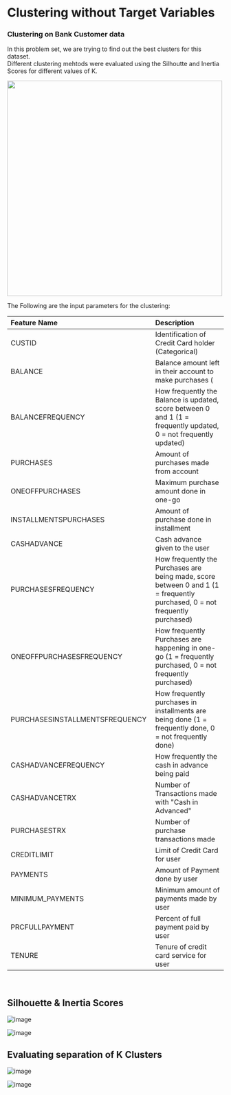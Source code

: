# Clustering without Target Variables
### Clustering on Bank Customer data <br>
In this problem set, we are trying to find out the best clusters for this dataset. <br>
Different clustering mehtods were evaluated using the Silhoutte and Inertia Scores for different values of K. <br>

<img width=500 src='https://user-images.githubusercontent.com/112804900/205485314-bb9be68b-ac93-4b7d-9145-c49564c4fd5c.jpg'>

The Following are the input parameters for the clustering: <br>

|Feature Name| Description|
|:--|:--------|
|CUSTID | Identification of Credit Card holder (Categorical)|
|BALANCE | Balance amount left in their account to make purchases (|
|BALANCEFREQUENCY | How frequently the Balance is updated, score between 0 and 1 (1 = frequently updated, 0 = not frequently updated)|
|PURCHASES | Amount of purchases made from account|
|ONEOFFPURCHASES | Maximum purchase amount done in one-go|
|INSTALLMENTSPURCHASES | Amount of purchase done in installment|
|CASHADVANCE | Cash advance given to the user|
|PURCHASESFREQUENCY | How frequently the Purchases are being made, score between 0 and 1 (1 = frequently purchased, 0 = not frequently purchased)|
|ONEOFFPURCHASESFREQUENCY | How frequently Purchases are happening in one-go (1 = frequently purchased, 0 = not frequently purchased)|
|PURCHASESINSTALLMENTSFREQUENCY | How frequently purchases in installments are being done (1 = frequently done, 0 = not frequently done)|
|CASHADVANCEFREQUENCY | How frequently the cash in advance being paid|
|CASHADVANCETRX | Number of Transactions made with "Cash in Advanced"|
|PURCHASESTRX | Number of purchase transactions made|
|CREDITLIMIT | Limit of Credit Card for user|
|PAYMENTS | Amount of Payment done by user|
|MINIMUM_PAYMENTS | Minimum amount of payments made by user|
|PRCFULLPAYMENT | Percent of full payment paid by user|
|TENURE | Tenure of credit card service for user|
<br>

## Silhouette & Inertia Scores
![image](https://user-images.githubusercontent.com/112804900/205485161-8fdce77f-c914-4031-8005-4cc5dc3fd456.png)

![image](https://user-images.githubusercontent.com/112804900/205485170-0d7bb3d1-40e7-4cf2-b4c9-8554e4c2f91d.png)

## Evaluating separation of K Clusters

![image](https://user-images.githubusercontent.com/112804900/205485175-6d95b027-45ee-4e40-82a1-551a38547ec8.png)

![image](https://user-images.githubusercontent.com/112804900/205485193-515df4a8-5dce-47b0-acb0-d668b57eeb22.png)

